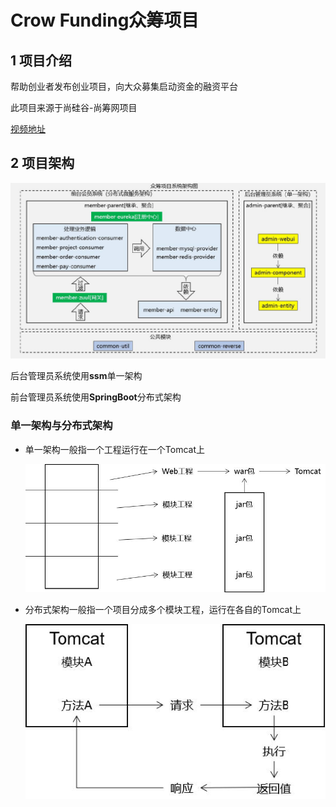 # Crow Funding众筹项目

## 1 项目介绍

帮助创业者发布创业项目，向大众募集启动资金的融资平台

此项目来源于尚硅谷-尚筹网项目

[视频地址](https://www.bilibili.com/video/BV1bE411T7oZ)

## 2 项目架构

![](./img/001.png)

后台管理员系统使用**ssm**单一架构

前台管理员系统使用**SpringBoot**分布式架构

### 单一架构与分布式架构

- 单一架构一般指一个工程运行在一个Tomcat上

  <img src="./img/002.jpg" style="zoom:80%;" />

- 分布式架构一般指一个项目分成多个模块工程，运行在各自的Tomcat上

  <img src="./img/003.jpg"  />
